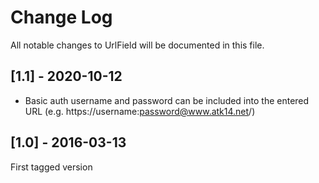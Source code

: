 # Change Log
All notable changes to UrlField will be documented in this file.

## [1.1] - 2020-10-12

- Basic auth username and password can be included into the entered URL (e.g. https://username:password@www.atk14.net/)

## [1.0] - 2016-03-13

First tagged version

